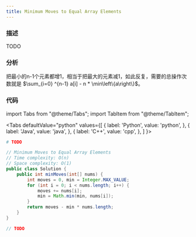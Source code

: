 ```yaml
---
title: Minimum Moves to Equal Array Elements
---
```


### 描述

TODO

### 分析

把最小的n-1个元素都增1，相当于把最大的元素减1，如此反复，需要的总操作次数就是 $\sum_{i=0} ^{n-1} a[i] - n * \min\left\{a\right\}$。

### 代码

import Tabs from "@theme/Tabs";
import TabItem from "@theme/TabItem";

<Tabs
defaultValue="python"
values={[
{ label: 'Python', value: 'python', },
{ label: 'Java', value: 'java', },
{ label: 'C++', value: 'cpp', },
]
}>
<TabItem value="python">

```python
# TODO
```

</TabItem>
<TabItem value="java">

```java
// Minimum Moves to Equal Array Elements
// Time complexity: O(n)
// Space complexity: O(1)
public class Solution {
    public int minMoves(int[] nums) {
        int moves = 0, min = Integer.MAX_VALUE;
        for (int i = 0; i < nums.length; i++) {
            moves += nums[i];
            min = Math.min(min, nums[i]);
        }
        return moves - min * nums.length;
    }
}
```

</TabItem>
<TabItem value="cpp">

```cpp
// TODO
```

</TabItem>
</Tabs>
